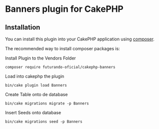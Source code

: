 # Banners plugin for CakePHP

## Installation

You can install this plugin into your CakePHP application using [composer](http://getcomposer.org).

The recommended way to install composer packages is:

Install Plugin to the Vendors Folder
```
composer require futurando-oficial/cakephp-banners
```
Load into cakephp the plugin
```
bin/cake plugin load Banners
```
Create Table onto de database
```
bin/cake migrations migrate -p Banners
```
Insert Seeds onto database
```
bin/cake migrations seed -p Banners
```